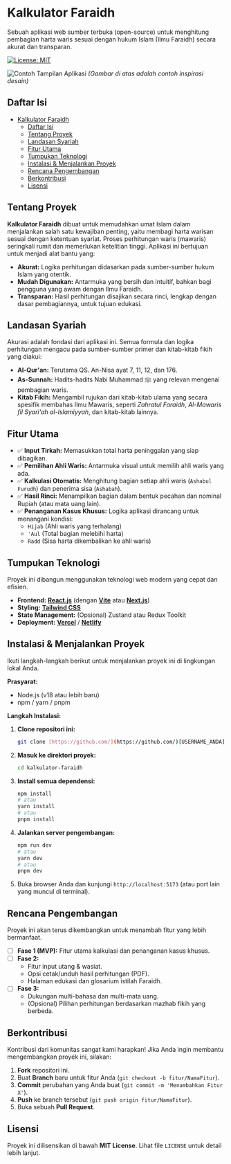 # Kalkulator Faraidh

Sebuah aplikasi web sumber terbuka (open-source) untuk menghitung pembagian harta waris sesuai dengan hukum Islam (Ilmu Faraidh) secara akurat dan transparan.

[![License: MIT](https://img.shields.io/badge/License-MIT-blue.svg)](https://opensource.org/licenses/MIT)

![Contoh Tampilan Aplikasi](https://i.ibb.co/L6V2Mh0/image-435e09.png)
*(Gambar di atas adalah contoh inspirasi desain)*

## Daftar Isi

- [Kalkulator Faraidh](#kalkulator-faraidh)
  - [Daftar Isi](#daftar-isi)
  - [Tentang Proyek](#tentang-proyek)
  - [Landasan Syariah](#landasan-syariah)
  - [Fitur Utama](#fitur-utama)
  - [Tumpukan Teknologi](#tumpukan-teknologi)
  - [Instalasi \& Menjalankan Proyek](#instalasi--menjalankan-proyek)
  - [Rencana Pengembangan](#rencana-pengembangan)
  - [Berkontribusi](#berkontribusi)
  - [Lisensi](#lisensi)

## Tentang Proyek

**Kalkulator Faraidh** dibuat untuk memudahkan umat Islam dalam menjalankan salah satu kewajiban penting, yaitu membagi harta warisan sesuai dengan ketentuan syariat. Proses perhitungan waris (mawaris) seringkali rumit dan memerlukan ketelitian tinggi. Aplikasi ini bertujuan untuk menjadi alat bantu yang:

-   **Akurat:** Logika perhitungan didasarkan pada sumber-sumber hukum Islam yang otentik.
-   **Mudah Digunakan:** Antarmuka yang bersih dan intuitif, bahkan bagi pengguna yang awam dengan Ilmu Faraidh.
-   **Transparan:** Hasil perhitungan disajikan secara rinci, lengkap dengan dasar pembagiannya, untuk tujuan edukasi.

## Landasan Syariah

Akurasi adalah fondasi dari aplikasi ini. Semua formula dan logika perhitungan mengacu pada sumber-sumber primer dan kitab-kitab fikih yang diakui:

-   **Al-Qur'an:** Terutama QS. An-Nisa ayat 7, 11, 12, dan 176.
-   **As-Sunnah:** Hadits-hadits Nabi Muhammad ﷺ yang relevan mengenai pembagian waris.
-   **Kitab Fikih:** Mengambil rujukan dari kitab-kitab ulama yang secara spesifik membahas Ilmu Mawaris, seperti *Zahratul Faraidh*, *Al-Mawaris fil Syari'ah al-Islamiyyah*, dan kitab-kitab lainnya.

## Fitur Utama

-   ✅ **Input Tirkah:** Memasukkan total harta peninggalan yang siap dibagikan.
-   ✅ **Pemilihan Ahli Waris:** Antarmuka visual untuk memilih ahli waris yang ada.
-   ✅ **Kalkulasi Otomatis:** Menghitung bagian setiap ahli waris (`Ashabul Furudh`) dan penerima sisa (`Ashabah`).
-   ✅ **Hasil Rinci:** Menampilkan bagian dalam bentuk pecahan dan nominal Rupiah (atau mata uang lain).
-   ✅ **Penanganan Kasus Khusus:** Logika aplikasi dirancang untuk menangani kondisi:
    -   `Hijab` (Ahli waris yang terhalang)
    -   `'Aul` (Total bagian melebihi harta)
    -   `Radd` (Sisa harta dikembalikan ke ahli waris)

## Tumpukan Teknologi

Proyek ini dibangun menggunakan teknologi web modern yang cepat dan efisien.

-   **Frontend:** [**React.js**](https://reactjs.org/) (dengan [**Vite**](https://vitejs.dev/) atau [**Next.js**](https://nextjs.org/))
-   **Styling:** [**Tailwind CSS**](https://tailwindcss.com/)
-   **State Management:** (Opsional) Zustand atau Redux Toolkit
-   **Deployment:** [**Vercel**](https://vercel.com/) / [**Netlify**](https://netlify.com/)

## Instalasi & Menjalankan Proyek

Ikuti langkah-langkah berikut untuk menjalankan proyek ini di lingkungan lokal Anda.

**Prasyarat:**
-   Node.js (v18 atau lebih baru)
-   npm / yarn / pnpm

**Langkah Instalasi:**

1.  **Clone repositori ini:**
    ```bash
    git clone [https://github.com/](https://github.com/)[USERNAME_ANDA]/kalkulator-faraidh.git
    ```

2.  **Masuk ke direktori proyek:**
    ```bash
    cd kalkulator-faraidh
    ```

3.  **Install semua dependensi:**
    ```bash
    npm install
    # atau
    yarn install
    # atau
    pnpm install
    ```

4.  **Jalankan server pengembangan:**
    ```bash
    npm run dev
    # atau
    yarn dev
    # atau
    pnpm dev
    ```

5.  Buka browser Anda dan kunjungi `http://localhost:5173` (atau port lain yang muncul di terminal).

## Rencana Pengembangan

Proyek ini akan terus dikembangkan untuk menambah fitur yang lebih bermanfaat.

-   [ ] **Fase 1 (MVP):** Fitur utama kalkulasi dan penanganan kasus khusus.
-   [ ] **Fase 2:**
    -   Fitur input utang & wasiat.
    -   Opsi cetak/unduh hasil perhitungan (PDF).
    -   Halaman edukasi dan glosarium istilah Faraidh.
-   [ ] **Fase 3:**
    -   Dukungan multi-bahasa dan multi-mata uang.
    -   (Opsional) Pilihan perhitungan berdasarkan mazhab fikih yang berbeda.

## Berkontribusi

Kontribusi dari komunitas sangat kami harapkan! Jika Anda ingin membantu mengembangkan proyek ini, silakan:

1.  **Fork** repositori ini.
2.  Buat **Branch** baru untuk fitur Anda (`git checkout -b fitur/NamaFitur`).
3.  **Commit** perubahan yang Anda buat (`git commit -m 'Menambahkan Fitur X'`).
4.  **Push** ke branch tersebut (`git push origin fitur/NamaFitur`).
5.  Buka sebuah **Pull Request**.

## Lisensi

Proyek ini dilisensikan di bawah **MIT License**. Lihat file `LICENSE` untuk detail lebih lanjut.